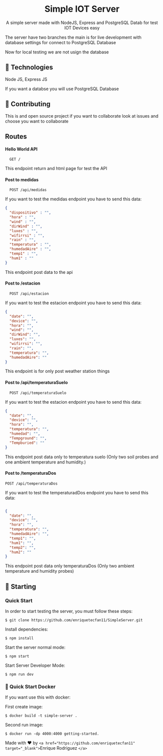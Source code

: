<h1  align="center">Simple IOT Server</h1>
<p  align="center">
A simple server made with NodeJS, Express and PostgreSQL Datab for test IOT Devices easy

The server have two branches the main is for live development with database settings for connect to PostgreSQL Database

Now for local testing we are not usign the database

## 🚀 Technologies

Node JS, Express JS

If you want a  databse you will use PostgreSQL Database

## 📝 Contributing

This is and open source project if you want to collaborate look at issues and choose you want to collaborate

## Routes

#### Hello World API

```http
  GET /
```

This endpoint return and html page for test the API

#### Post to medidas

```http
  POST /api/medidas
```



If you want to test the medidas endpoint you have to send this data:

```json
{
  "dispositivo" : "",
  "hora" : "",
  "wind" : "",
  "dirWind" : "",
  "luxes" : "",
  "wifirrsi" : "",
  "rain" : "",
  "temperatura" : "",
  "humedadAire" : "",
  "temp1" : "",
  "hum1" : ""
}
```

This endpoint post data to the api

#### Post to /estacion

```http
  POST /api/estacion
```


If you want to test the estacion endpoint you have to send this data:

```json
{
  "date": "",
  "device": "",
  "hora": "",
  "wind": "",
  "dirWind": "",
  "luxes": "",
  "wifirrsi": "",
  "rain": "",
  "temperatura": "",
  "humedadAire": ""
}
```

This endpoint is for only post weather station things

#### Post to /api/temperaturaSuelo

```http
  POST /api/temperaturaSuelo
```



If you want to test the estacion endpoint you have to send this data:

```json
{
  "date": "",
  "device": "",
  "hora": "",
  "temperatura": "",
  "humedad": "",
  "Tempground": "",
  "Tempburied": ""
}
```


This endpoint post data only to temperatura suelo (Only two soil probes and one ambient temperature and humidity.)

#### Post to /temperaturaDos

```
POST /api/temperaturaDos
```



If you want to test the temperaturadDos endpoint you have to send this data:

```json

{
  "date": "",
  "device": "",
  "hora": "",
  "temperatura": "",
  "humedadAire": "",
  "temp1": "",
  "hum1": "",
  "temp2": "",
  "hum2": ""
}
```

This endpoint post data only temperaturaDos (Only two ambient temperature and humidity probes)

## 🏁 Starting

### Quick Start

In order to start testing the server, you must follow these steps:

```console
$ git clone https://github.com/enriquetecfan11/SimpleServer.git
```

Install dependencies:

```console
$ npm install
```

  Start the server normal mode:

```console
$ npm start
```

Start Server Developer Mode:

```console
$ npm run dev
```

### 🐳 Quick Start Docker

If you want use this with docker:

First create image:

```console
$ docker build -t simple-server .
```

Second run image:

```console
$ docker run -dp 4000:4000 getting-started.
```

Made with ❤️ by `<a href="https://github.com/enriquetecfan11" target="_blank">`Enrique Rodriguez `</a>`
